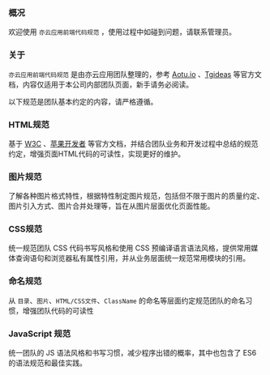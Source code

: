 ### 概况
欢迎使用 <code>亦云应用前端代码规范</code> ，使用过程中如碰到问题，请联系管理员。

### 关于
<code>亦云应用前端代码规范</code> 是由亦云应用团队整理的，参考 [Aotu.io](https://guide.aotu.io/docs/)  、[Tgideas](https://tgideas.qq.com/doc/index.html) 等官方文档，内容仅适用于本公司内部团队页面，新手请务必阅读。

以下规范是团队基本约定的内容，请严格遵循。

### HTML规范
基于 [W3C](https://www.w3.org/) 、[苹果开发者](https://developer.apple.com/) 等官方文档，并结合团队业务和开发过程中总结的规范约定，增强页面HTML代码的可读性，实现更好的维护。

### 图片规范

了解各种图片格式特性，根据特性制定图片规范，包括但不限于图片的质量约定、图片引入方式、图片合并处理等，旨在从图片层面优化页面性能。

### CSS规范

统一规范团队 CSS 代码书写风格和使用 CSS 预编译语言语法风格，提供常用媒体查询语句和浏览器私有属性引用，并从业务层面统一规范常用模块的引用。

### 命名规范

从 <code>目录</code>、<code>图片</code>、<code>HTML/CSS文件</code>、<code>ClassName</code> 的命名等层面约定规范团队的命名习惯，增强团队代码的可读性

### JavaScript 规范

统一团队的 JS 语法风格和书写习惯，减少程序出错的概率，其中也包含了 ES6 的语法规范和最佳实践。
